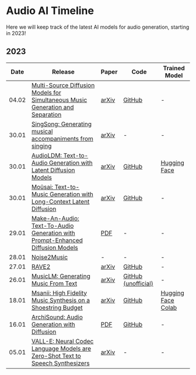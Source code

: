 # Audio AI Timeline

Here we will keep track of the latest AI models for audio generation, starting in 2023!

## 2023

| Date  | Release                                                                                                                                                                                      | Paper                                                                                    | Code                                                                          | Trained Model                                                                                                                                                 |
| ----- | -------------------------------------------------------------------------------------------------------------------------------------------------------------------------------------------- | ---------------------------------------------------------------------------------------- | ----------------------------------------------------------------------------- | ------------------------------------------------------------------------------------------------------------------------------------------------------------- |
| 04.02 | [Multi-Source Diffusion Models for Simultaneous Music Generation and Separation](https://gladia-research-group.github.io/multi-source-diffusion-models/)                                        | [arXiv](https://arxiv.org/abs/2302.02257)                                                   | [GitHub](https://github.com/gladia-research-group/multi-source-diffusion-models) | -                                                                                                                                                             |
| 30.01 | [SingSong: Generating musical accompaniments from singing](https://storage.googleapis.com/sing-song/index.html)                                                                                 | [arXiv](https://arxiv.org/abs/2301.12662)                                                   | -                                                                             | -                                                                                                                                                             |
| 30.01 | [AudioLDM: Text-to-Audio Generation with Latent Diffusion Models](https://audioldm.github.io/)                                                                                                  | [arXiv](https://arxiv.org/abs/2301.12503)                                                   | [GitHub](https://github.com/haoheliu/AudioLDM)                                   | [Hugging Face](https://huggingface.co/spaces/haoheliu/audioldm-text-to-audio-generation)                                                                         |
| 30.01 | [Moûsai: Text-to-Music Generation with Long-Context Latent Diffusion](https://anonymous0.notion.site/Mo-sai-Text-to-Audio-with-Long-Context-Latent-Diffusion-b43dbc71caf94b5898f9e8de714ab5dc) | [arXiv](https://arxiv.org/abs/2301.11757)                                                   | [GitHub](https://github.com/archinetai/audio-diffusion-pytorch)                  | -                                                                                                                                                             |
| 29.01 | [Make-An-Audio: Text-To-Audio Generation with Prompt-Enhanced Diffusion Models](https://text-to-audio.github.io/)                                                                               | [PDF](https://text-to-audio.github.io/paper.pdf)                                            | -                                                                             | -                                                                                                                                                             |
| 28.01 | [Noise2Music](https://noise2music.github.io/)                                                                                                                                                   | -                                                                                        | -                                                                             | -                                                                                                                                                             |
| 27.01 | [RAVE2](https://twitter.com/antoine_caillon/status/1618959533065535491?s=20&t=jMkPWBFuAH19HI9m5Sklmg)                                                                                           | [arXiv](https://arxiv.org/abs/2111.05011)                                                   | [GitHub](https://github.com/acids-ircam/RAVE)                                    | -                                                                                                                                                             |
| 26.01 | [MusicLM: Generating Music From Text](https://google-research.github.io/seanet/musiclm/examples/)                                                                                               | [arXiv](https://arxiv.org/abs/2301.11325)                                                   | [GitHub (unofficial)](https://github.com/lucidrains/musiclm-pytorch)                                                                             | -                                                                                                                                                             |
| 18.01 | [Msanii: High Fidelity Music Synthesis on a Shoestring Budget](https://kinyugo.github.io/msanii-demo/)                                                                                          | [arXiv](https://arxiv.org/abs/2301.06468)                                                   | [GitHub](https://github.com/Kinyugo/msanii)                                      | [Hugging Face](https://huggingface.co/spaces/kinyugo/msanii) [Colab](https://colab.research.google.com/github/Kinyugo/msanii/blob/main/notebooks/msanii_demo.ipynb) |
| 16.01 | [ArchiSound: Audio Generation with Diffusion](https://flavioschneider.notion.site/Audio-Generation-with-Diffusion-c4f29f39048d4f03a23da13078a44cdb)                                             | [PDF](https://github.com/flavioschneider/master-thesis/raw/main/audio_diffusion_thesis.pdf) | [GitHub](https://github.com/archinetai/audio-diffusion-pytorch)                  | -                                                                                                                                                             |
| 05.01 | [VALL-E: Neural Codec Language Models are Zero-Shot Text to Speech Synthesizers](https://valle-demo.github.io/)                                                                                 | [arXiv](https://arxiv.org/abs/2301.02111)                                                   | -                                                                             | -                                                                                                                                                             |
